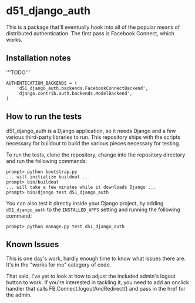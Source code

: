 d51_django_auth
===============
This is a package that'll eventually hook into all of the popular means of
distributed authentication.  The first pass is Facebook Connect, which works.

Installation notes
------------------
'''TODO'''

    AUTHENTICATION_BACKENDS = (
        'd51_django_auth.backends.FacebookConnectBackend',
        'django.contrib.auth.backends.ModelBackend',
    )



How to run the tests
--------------------
d51_django_auth is a Django application, so it needs Django and a few various
third-party libraries to run.  This repository ships with the scripts
necessary for buildout to build the various pieces necessary for testing.

To run the tests, clone the repository, change into the repository directory
and run the following commands:

    prompt> python bootstrap.py
    ... will initialize buildout ...
    prompt> bin/buildout
    ... will take a few minutes while it downloads Django ...
    prompt> bin/django test d51_django_auth

You can also test it directly inside your Django project, by adding
`d51_django_auth` to the `INSTALLED_APPS` setting and running the following
command:

    prompt> python manage.py test d51_django_auth






Known Issues
------------
This is one day's work, hardly enough time to know what issues there are.
It's in the "works for me" category of code.

That said, I've yet to look at how to adjust the included admin's logout
button to work.  If you're interested in tackling it, you need to add an
onclick handler that calls FB.Connect.logoutAndRedirect() and pass in the
href for the admin.

